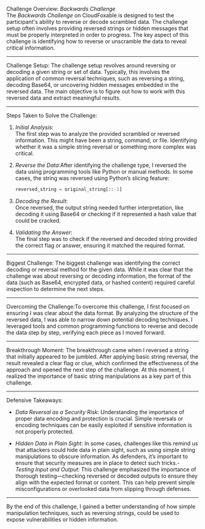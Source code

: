 Challenge Overview: *Backwards Challenge*  
The *Backwards Challenge* on CloudFoxable is designed to test the participant's ability to reverse or decode scrambled data. The challenge setup often involves providing reversed strings or hidden messages that must be properly interpreted in order to progress. The key aspect of this challenge is identifying how to reverse or unscramble the data to reveal critical information.

---

Challenge Setup:
The challenge setup revolves around reversing or decoding a given string or set of data. Typically, this involves the application of common reversal techniques, such as reversing a string, decoding Base64, or uncovering hidden messages embedded in the reversed data. The main objective is to figure out how to work with this reversed data and extract meaningful results.

---

Steps Taken to Solve the Challenge:
1. *Initial Analysis*:  
   The first step was to analyze the provided scrambled or reversed information. This might have been a string, command, or file. Identifying whether it was a simple string reversal or something more complex was critical.

2. *Reverse the Data*:After identifying the challenge type, I reversed the data using programming tools like Python or manual methods. In some cases, the string was reversed using Python’s slicing feature:
   ```python
   reversed_string = original_string[::-1]
   ```

3. *Decoding the Result*:  
   Once reversed, the output string needed further interpretation, like decoding it using Base64 or checking if it represented a hash value that could be cracked.

4. *Validating the Answer*:  
   The final step was to check if the reversed and decoded string provided the correct flag or answer, ensuring it matched the required format.

---

Biggest Challenge:
The biggest challenge was identifying the correct decoding or reversal method for the given data. While it was clear that the challenge was about reversing or decoding information, the format of the data (such as Base64, encrypted data, or hashed content) required careful inspection to determine the next steps.

---

Overcoming the Challenge:To overcome this challenge, I first focused on ensuring I was clear about the data format. By analyzing the structure of the reversed data, I was able to narrow down potential decoding techniques. I leveraged tools and common programming functions to reverse and decode the data step by step, verifying each piece as I moved forward.

---

Breakthrough Moment:
The breakthrough came when I reversed a string that initially appeared to be jumbled. After applying basic string reversal, the result revealed a clear flag or clue, which confirmed the effectiveness of the approach and opened the next step of the challenge. At this moment, I realized the importance of basic string manipulations as a key part of this challenge.

---

Defensive Takeaways:
- *Data Reversal as a Security Risk*: Understanding the importance of proper data encoding and protection is crucial. Simple reversals or encoding techniques can be easily exploited if sensitive information is not properly protected.
  
- *Hidden Data in Plain Sight*: In some cases, challenges like this remind us that attackers could hide data in plain sight, such as using simple string manipulations to obscure information. As defenders, it’s important to ensure that security measures are in place to detect such tricks.- *Testing Input and Output*: This challenge emphasized the importance of thorough testing—checking reversed or decoded outputs to ensure they align with the expected format or content. This can help prevent simple misconfigurations or overlooked data from slipping through defenses.

---

By the end of this challenge, I gained a better understanding of how simple manipulation techniques, such as reversing strings, could be used to expose vulnerabilities or hidden information.
